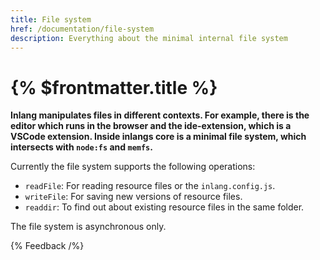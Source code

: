 ```yaml
---
title: File system
href: /documentation/file-system
description: Everything about the minimal internal file system
---
```


# {% $frontmatter.title %}

**Inlang manipulates files in different contexts. For example, there is the editor which runs in the browser and the ide-extension, which is a VSCode extension. Inside inlangs core is a minimal file system, which intersects with `node:fs` and `memfs`.**

Currently the file system supports the following operations:

- `readFile`: For reading resource files or the `inlang.config.js`.
- `writeFile`: For saving new versions of resource files.
- `readdir`: To find out about existing resource files in the same folder.

The file system is asynchronous only.

{% Feedback /%}
